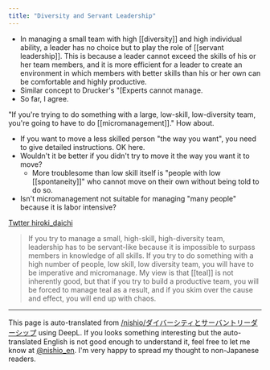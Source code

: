 ```yaml
---
title: "Diversity and Servant Leadership"
---
```


- In managing a small team with high [[diversity]] and high individual ability, a leader has no choice but to play the role of [[servant leadership]]. This is because a leader cannot exceed the skills of his or her team members, and it is more efficient for a leader to create an environment in which members with better skills than his or her own can be comfortable and highly productive.
- Similar concept to Drucker's "[Experts cannot manage.
- So far, I agree.

"If you're trying to do something with a large, low-skill, low-diversity team, you're going to have to do [[micromanagement]]." How about.
- If you want to move a less skilled person "the way you want", you need to give detailed instructions. OK here.
- Wouldn't it be better if you didn't try to move it the way you want it to move?
    - More troublesome than low skill itself is "people with low [[spontaneity]]" who cannot move on their own without being told to do so.
- Isn't micromanagement not suitable for managing "many people" because it is labor intensive?

[Twtter hiroki_daichi](https://twitter.com/hiroki_daichi/status/1041843370992197632)
> If you try to manage a small, high-skill, high-diversity team, leadership has to be servant-like because it is impossible to surpass members in knowledge of all skills. If you try to do something with a high number of people, low skill, low diversity team, you will have to be imperative and micromanage.
> My view is that [[teal]] is not inherently good, but that if you try to build a productive team, you will be forced to manage teal as a result, and if you skim over the cause and effect, you will end up with chaos.

---
This page is auto-translated from [/nishio/ダイバーシティとサーバントリーダーシップ](https://scrapbox.io/nishio/ダイバーシティとサーバントリーダーシップ) using DeepL. If you looks something interesting but the auto-translated English is not good enough to understand it, feel free to let me know at [@nishio_en](https://twitter.com/nishio_en). I'm very happy to spread my thought to non-Japanese readers.